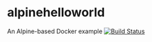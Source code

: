 # alpinehelloworld
An Alpine-based Docker example
[![Build Status](https://5c70-41-66-61-53.eu.ngrok.io/buildStatus/icon?job=Deploiement)](https://5c70-41-66-61-53.eu.ngrok.io/job/Deploiement/)
